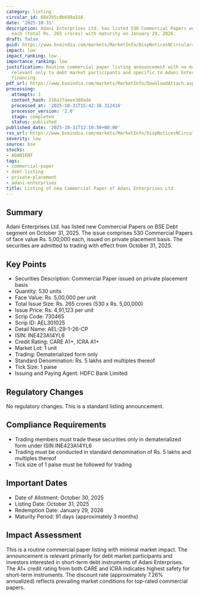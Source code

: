 ```yaml
---
category: listing
circular_id: 68e2b5c0b688a558
date: '2025-10-31'
description: Adani Enterprises Ltd. has listed 530 Commercial Papers worth Rs. 5 lakh
  each (total Rs. 265 crores) with maturity on January 29, 2026.
draft: false
guid: https://www.bseindia.com/markets/MarketInfo/DispNoticesNCirculars.aspx?Noticeid={48C867AE-AF88-4100-A474-48955FD528AD}&noticeno=20251031-30&dt=10/31/2025&icount=30&totcount=62&flag=0
impact: low
impact_ranking: low
importance_ranking: low
justification: Routine commercial paper listing announcement with no market-wide impact;
  relevant only to debt market participants and specific to Adani Enterprises short-term
  financing.
pdf_url: https://www.bseindia.com/markets/MarketInfo/DownloadAttach.aspx?id=20251031-30&attachedId=
processing:
  attempts: 1
  content_hash: 216a27aeee3d8ade
  processed_at: '2025-10-31T15:42:16.312416'
  processor_version: '2.0'
  stage: completed
  status: published
published_date: '2025-10-31T12:10:50+00:00'
rss_url: https://www.bseindia.com/markets/MarketInfo/DispNoticesNCirculars.aspx?Noticeid={48C867AE-AF88-4100-A474-48955FD528AD}&noticeno=20251031-30&dt=10/31/2025&icount=30&totcount=62&flag=0
severity: low
source: bse
stocks:
- ADANIENT
tags:
- commercial-paper
- debt-listing
- private-placement
- adani-enterprises
title: Listing of new Commercial Paper of Adani Enterprises Ltd.
---
```


## Summary

Adani Enterprises Ltd. has listed new Commercial Papers on BSE Debt segment on October 31, 2025. The issue comprises 530 Commercial Papers of face value Rs. 5,00,000 each, issued on private placement basis. The securities are admitted to trading with effect from October 31, 2025.

## Key Points

- Securities Description: Commercial Paper issued on private placement basis
- Quantity: 530 units
- Face Value: Rs. 5,00,000 per unit
- Total Issue Size: Rs. 265 crores (530 x Rs. 5,00,000)
- Issue Price: Rs. 4,91,123 per unit
- Scrip Code: 730465
- Scrip ID: AEL301025
- Detail Name: AEL-29-1-26-CP
- ISIN: INE423A14YL6
- Credit Rating: CARE A1+, ICRA A1+
- Market Lot: 1 unit
- Trading: Dematerialized form only
- Standard Denomination: Rs. 5 lakhs and multiples thereof
- Tick Size: 1 paise
- Issuing and Paying Agent: HDFC Bank Limited

## Regulatory Changes

No regulatory changes. This is a standard listing announcement.

## Compliance Requirements

- Trading members must trade these securities only in dematerialized form under ISIN INE423A14YL6
- Trading must be conducted in standard denomination of Rs. 5 lakhs and multiples thereof
- Tick size of 1 paise must be followed for trading

## Important Dates

- Date of Allotment: October 30, 2025
- Listing Date: October 31, 2025
- Redemption Date: January 29, 2026
- Maturity Period: 91 days (approximately 3 months)

## Impact Assessment

This is a routine commercial paper listing with minimal market impact. The announcement is relevant primarily for debt market participants and investors interested in short-term debt instruments of Adani Enterprises. The A1+ credit rating from both CARE and ICRA indicates highest safety for short-term instruments. The discount rate (approximately 7.26% annualized) reflects prevailing market conditions for top-rated commercial papers.
